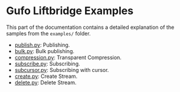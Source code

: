 # Gufo Liftbridge Examples

This part of the documentation contains a detailed
explanation of the samples from the `examples/` folder.

* [publish.py](publish.md): Publishing.
* [bulk.py](bulk.md): Bulk publishing.
* [compression.py](compression.md): Transparent Compression.
* [subscribe.py](subscribe.md): Subscribing.
* [subcursor.py](subcursor.md): Subscribing with cursor.
* [create.py](create.md): Create Stream.
* [delete.py](delete.md): Delete Stream.
